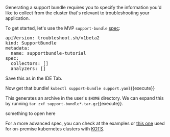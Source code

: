 Generating a support bundle requires you to specify the information you'd like to collect from the cluster that's relevant to troubleshooting your application.

To get started, let's use the MVP `support-bundle` [spec](https://troubleshoot.sh/docs/support-bundle/collecting/):


<pre class="file" data-filename="support.yaml" data-target="replace">apiVersion: troubleshoot.sh/v1beta2
kind: SupportBundle
metadata:
  name: supportbundle-tutorial
spec:
  collectors: []
  analyzers: []
</pre>

Save this as in the IDE Tab.

Now get that bundle!
`kubectl support-bundle support.yaml`{{execute}}

This generates an archive in the user's `$HOME` directory. 
We can expand this by running `tar zxf support-bundle*.tar.gz`{{execute}}.

something to open here

For a more advanced spec, you can check at the examples or [this one](https://github.com/replicatedhq/kots/blob/master/pkg/supportbundle/defaultspec/spec.yaml) used for on-premise kubernetes clusters with [KOTS](https://kots.io/).
